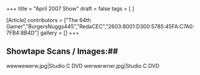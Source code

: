 +++
title = "April 2007 Show"
draft = false
tags = [ ]

[Article]
contributors = ["The 64th Gamer","BurgersNuggs445","RedaCEC","2603:8001:D300:5785:45FA:C7A0:7FB4:8B4D"]
gallery = []
+++
## Showtape Scans / Images:## 
<gallery>
wewwewerw.jpg|Studio C DVD
werwerwrwr.jpg|Studio C DVD
</gallery>